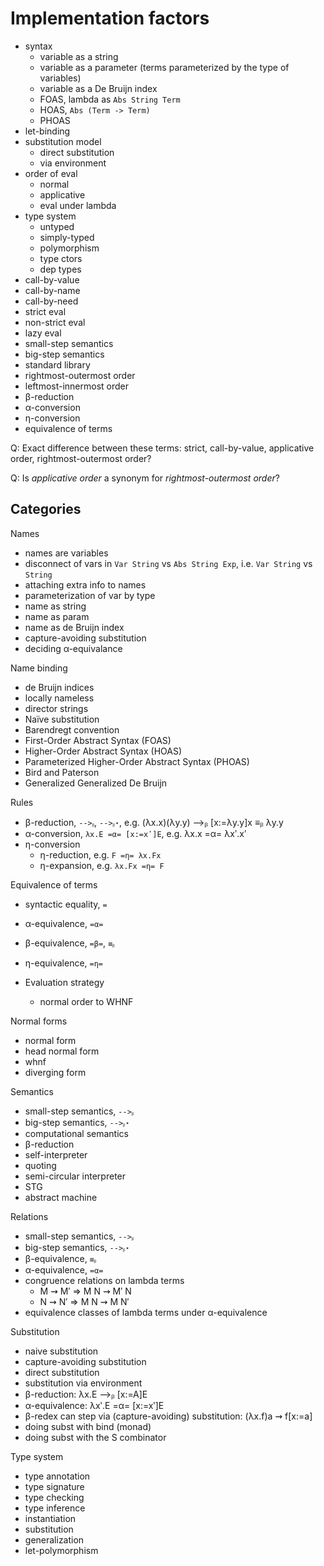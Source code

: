 # Implementation factors


- syntax
  - variable as a string
  - variable as a parameter (terms parameterized by the type of variables)
  - variable as a De Bruijn index
  - FOAS, lambda as `Abs String Term`
  - HOAS, `Abs (Term -> Term)`
  - PHOAS
- let-binding
- substitution model
  - direct substitution
  - via environment
- order of eval
  - normal
  - applicative
  - eval under lambda
- type system
  - untyped
  - simply-typed
  - polymorphism
  - type ctors
  - dep types
- call-by-value
- call-by-name
- call-by-need
- strict eval
- non-strict eval
- lazy eval
- small-step semantics
- big-step semantics
- standard library
- rightmost-outermost order
- leftmost-innermost order
- β-reduction
- α-conversion
- η-conversion
- equivalence of terms



Q: Exact difference between these terms: strict, call-by-value, applicative order, rightmost-outermost order?

Q: Is *applicative order* a synonym for *rightmost-outermost order*?


## Categories

Names
- names are variables
- disconnect of vars in `Var String` vs `Abs String Exp`, 
  i.e. `Var String` vs `String`
- attaching extra info to names
- parameterization of var by type
- name as string
- name as param
- name as de Bruijn index
- capture-avoiding substitution
- deciding α-equivalance

Name binding
- de Bruijn indices
- locally nameless
- director strings
- Naïve substitution
- Barendregt convention
- First-Order Abstract Syntax (FOAS)
- Higher-Order Abstract Syntax (HOAS)
- Parameterized Higher-Order Abstract Syntax (PHOAS)
- Bird and Paterson
- Generalized Generalized De Bruijn

Rules
- β-reduction, `-->ᵦ`, `-->ᵦ⋆`, e.g. (λx.x)(λy.y) -->ᵦ [x:=λy.y]x ≡ᵦ λy.y
- α-conversion, `λx.E =α= [x:=xʹ]E`, e.g. λx.x =α= λxʹ.xʹ
- η-conversion
  - η-reduction, e.g. `F =η= λx.Fx`
  - η-expansion, e.g. `λx.Fx =η= F`

Equivalence of terms
- syntactic equality, `=`
- α-equivalence, `=α=`
- β-equivalence, `=β=`, `≡ᵦ`
- η-equivalence, `=η=`

- Evaluation strategy
  - normal order to WHNF


Normal forms
- normal form
- head normal form
- whnf
- diverging form

Semantics
- small-step semantics, `-->ᵦ`
- big-step semantics,   `-->ᵦ⋆`
- computational semantics
- β-reduction
- self-interpreter
- quoting
- semi-circular interpreter
- STG
- abstract machine

Relations
- small-step semantics, `-->ᵦ`
- big-step semantics,   `-->ᵦ⋆`
- β-equivalence,        `≡ᵦ`
- α-equivalence,        `=α=`
- congruence relations on lambda terms
  - M ⇝ M′ ⇒ M N ⇝ M′ N
  - N ⇝ N′ ⇒ M N ⇝ M N′
- equivalence classes of lambda terms under α-equivalence


Substitution
- naive substitution
- capture-avoiding substitution
- direct substitution
- substitution via environment
- β-reduction:   λx.E -->ᵦ [x:=A]E
- α-equivalence: λxʹ.E =α= [x:=xʹ]E
- β-redex can step via (capture-avoiding) substitution: (λx.f)a ⇝ f[x:=a]
- doing subst with bind (monad)
- doing subst with the S combinator

Type system
- type annotation
- type signature
- type checking
- type inference
- instantiation
- substitution
- generalization
- let-polymorphism
